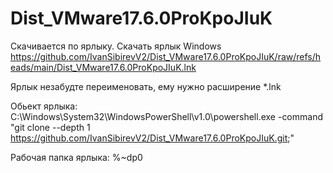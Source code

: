 # Dist_VMware17.6.0ProKpoJIuK

Скачивается по ярлыку.
Скачать ярлык Windows https://github.com/IvanSibirevV2/Dist_VMware17.6.0ProKpoJIuK/raw/refs/heads/main/Dist_VMware17.6.0ProKpoJIuK.lnk

Ярлык незабудте переименовать, ему нужно расширение *.lnk

Обьект ярлыка: C:\Windows\System32\WindowsPowerShell\v1.0\powershell.exe -command "git clone --depth 1 https://github.com/IvanSibirevV2/Dist_VMware17.6.0ProKpoJIuK.git;"

Рабочая папка ярлыка: %~dp0
